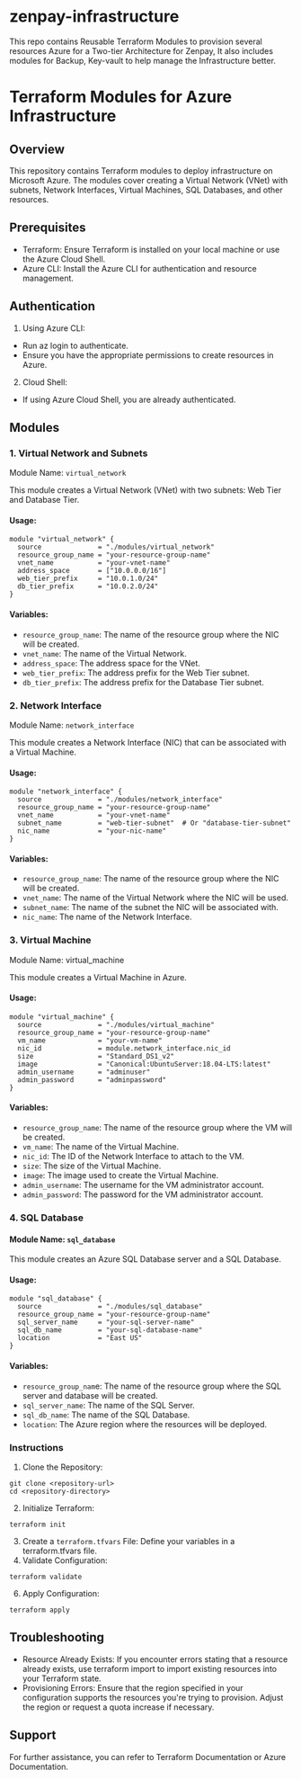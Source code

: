 # zenpay-infrastructure
This repo contains Reusable Terraform Modules to provision several resources Azure for a Two-tier Architecture for Zenpay, It also includes modules for Backup, Key-vault to help manage the Infrastructure better.

# Terraform Modules for Azure Infrastructure 

## Overview
This repository contains Terraform modules to deploy infrastructure on Microsoft Azure. The modules cover creating a Virtual Network (VNet) with subnets, Network Interfaces, Virtual Machines, SQL Databases, and other resources.

## Prerequisites
* Terraform: Ensure Terraform is installed on your local machine or use the Azure Cloud Shell.
* Azure CLI: Install the Azure CLI for authentication and resource management.

## Authentication
1. Using Azure CLI:
* Run az login to authenticate.
* Ensure you have the appropriate permissions to create  resources in Azure.
2. Cloud Shell:
* If using Azure Cloud Shell, you are already authenticated.

## Modules
### 1. Virtual Network and Subnets
Module Name: `virtual_network`

This module creates a Virtual Network (VNet) with two subnets: Web Tier and Database Tier.

#### Usage:
```
module "virtual_network" {
  source              = "./modules/virtual_network"
  resource_group_name = "your-resource-group-name"
  vnet_name           = "your-vnet-name"
  address_space       = ["10.0.0.0/16"]
  web_tier_prefix     = "10.0.1.0/24"
  db_tier_prefix      = "10.0.2.0/24"
}
```
#### Variables:
* `resource_group_name`: The name of the resource group where the NIC will be created.
* `vnet_name`: The name of the Virtual Network.
* `address_space`: The address space for the VNet.
* `web_tier_prefix`: The address prefix for the Web Tier subnet.
* `db_tier_prefix`: The address prefix for the Database Tier subnet.

### 2. Network Interface
Module Name: `network_interface`

This module creates a Network Interface (NIC) that can be associated with a Virtual Machine.

#### Usage:
```
module "network_interface" {
  source              = "./modules/network_interface"
  resource_group_name = "your-resource-group-name"
  vnet_name           = "your-vnet-name"
  subnet_name         = "web-tier-subnet"  # Or "database-tier-subnet"
  nic_name            = "your-nic-name"
}
```
#### Variables:

* `resource_group_name`: The name of the resource group where the NIC will be created.
* `vnet_name`: The name of the Virtual Network where the NIC will be used.
* `subnet_name`: The name of the subnet the NIC will be associated with.
* `nic_name`: The name of the Network Interface.

### 3. Virtual Machine
Module Name: virtual_machine

This module creates a Virtual Machine in Azure.

#### Usage:
```
module "virtual_machine" {
  source              = "./modules/virtual_machine"
  resource_group_name = "your-resource-group-name"
  vm_name             = "your-vm-name"
  nic_id              = module.network_interface.nic_id
  size                = "Standard_DS1_v2"
  image               = "Canonical:UbuntuServer:18.04-LTS:latest"
  admin_username      = "adminuser"
  admin_password      = "adminpassword"
}
```
#### Variables:

* `resource_group_name`: The name of the resource group where the VM will be created.
* `vm_name`: The name of the Virtual Machine.
* `nic_id`: The ID of the Network Interface to attach to the VM.
* `size`: The size of the Virtual Machine.
* `image`: The image used to create the Virtual Machine.
* `admin_username`: The username for the VM administrator account.
* `admin_password`: The password for the VM administrator account.

### 4. SQL Database
#### Module Name: `sql_database`

This module creates an Azure SQL Database server and a SQL Database.

#### Usage:
```
module "sql_database" {
  source              = "./modules/sql_database"
  resource_group_name = "your-resource-group-name"
  sql_server_name     = "your-sql-server-name"
  sql_db_name         = "your-sql-database-name"
  location            = "East US"
}
```
#### Variables:

* `resource_group_nam`e: The name of the resource group where the SQL server and database will be created.
* `sql_server_name`: The name of the SQL Server.
* `sql_db_name`: The name of the SQL Database.
* `location`: The Azure region where the resources will be deployed.

### Instructions
1. Clone the Repository:
```
git clone <repository-url>
cd <repository-directory>
```
2. Initialize Terraform:
```
terraform init
```
3. Create a `terraform.tfvars` File:
Define your variables in a terraform.tfvars file.
4. Validate Configuration:
```
terraform validate
```
6. Apply Configuration:
```
terraform apply
```

## Troubleshooting
* Resource Already Exists: If you encounter errors stating that a resource already exists, use terraform import to import existing resources into your Terraform state.
* Provisioning Errors: Ensure that the region specified in your configuration supports the resources you're trying to provision. Adjust the region or request a quota increase if necessary.

## Support
For further assistance, you can refer to Terraform Documentation or Azure Documentation.

